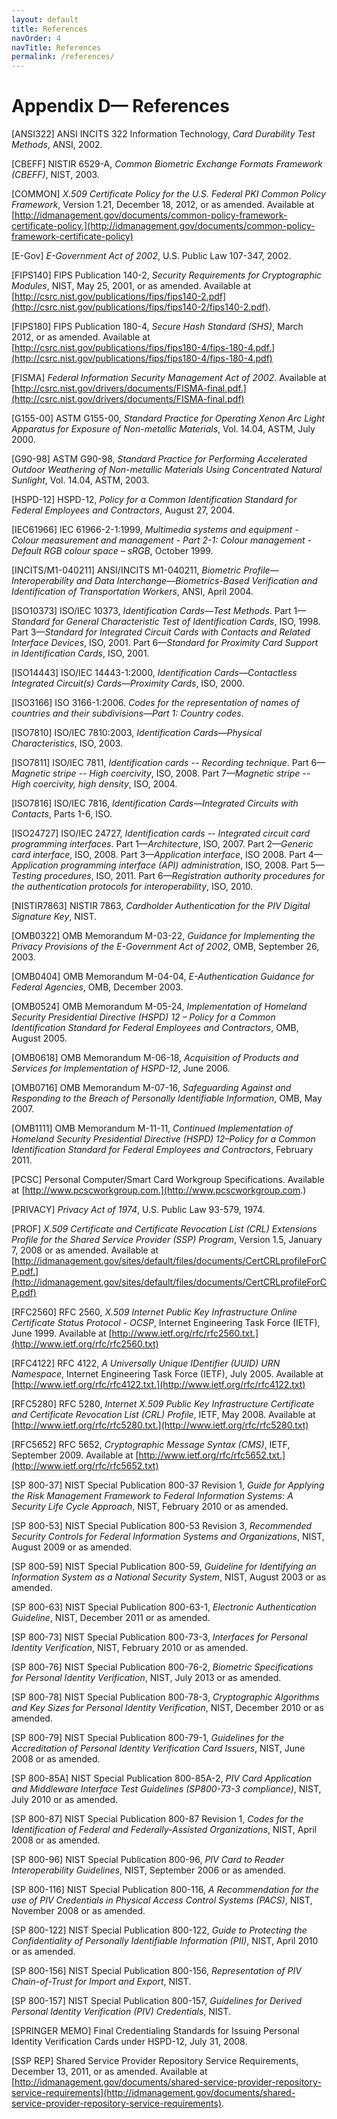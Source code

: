 ```yaml
---
layout: default
title: References
navOrder: 4
navTitle: References
permalink: /references/
---
```


# Appendix D— References

[ANSI322] ANSI INCITS 322 Information Technology, *Card Durability Test Methods*, ANSI,
2002.

[CBEFF] NISTIR 6529-A, *Common Biometric Exchange Formats Framework (CBEFF)*, NIST,
2003.

[COMMON] *X.509 Certificate Policy for the U.S. Federal PKI Common Policy Framework*,
Version 1.21, December 18, 2012, or as amended. Available at
[http://idmanagement.gov/documents/common-policy-framework-certificate-policy.](http://idmanagement.gov/documents/common-policy-framework-certificate-policy)

[E-Gov] *E-Government Act of 2002*, U.S. Public Law 107-347, 2002.

[FIPS140] FIPS Publication 140-2, *Security Requirements for Cryptographic Modules*, NIST,
May 25, 2001, or as amended. Available at [http://csrc.nist.gov/publications/fips/fips140-2.pdf](http://csrc.nist.gov/publications/fips/fips140-2/fips140-2.pdf).

[FIPS180] FIPS Publication 180-4, *Secure Hash Standard (SHS)*, March 2012, or as amended.
Available at [http://csrc.nist.gov/publications/fips/fips180-4/fips-180-4.pdf.](http://csrc.nist.gov/publications/fips/fips180-4/fips-180-4.pdf)

[FISMA] *Federal Information Security Management Act of 2002*. Available at
[http://csrc.nist.gov/drivers/documents/FISMA-final.pdf.](http://csrc.nist.gov/drivers/documents/FISMA-final.pdf)

[G155-00] ASTM G155-00, *Standard Practice for Operating Xenon Arc Light Apparatus for
Exposure of Non-metallic Materials*, Vol. 14.04, ASTM, July 2000.

[G90-98] ASTM G90-98, *Standard Practice for Performing Accelerated Outdoor Weathering of
Non-metallic Materials Using Concentrated Natural Sunlight*, Vol. 14.04, ASTM, 2003.

[HSPD-12] HSPD-12, *Policy for a Common Identification Standard for Federal Employees and
Contractors*, August 27, 2004.

[IEC61966] IEC 61966-2-1:1999, *Multimedia systems and equipment - Colour measurement and
management - Part 2-1: Colour management - Default RGB colour space – sRGB*, October 1999.

[INCITS/M1-040211] ANSI/INCITS M1-040211, *Biometric Profile—Interoperability and Data
Interchange—Biometrics-Based Verification and Identification of Transportation Workers*,
ANSI, April 2004.

[ISO10373] ISO/IEC 10373, *Identification Cards—Test Methods*. Part 1—*Standard for General
Characteristic Test of Identification Cards*, ISO, 1998. Part 3—*Standard for Integrated Circuit
Cards with Contacts and Related Interface Devices*, ISO, 2001. Part 6—*Standard for Proximity
Card Support in Identification Cards*, ISO, 2001.

[ISO14443] ISO/IEC 14443-1:2000, *Identification Cards—Contactless Integrated Circuit(s)
Cards—Proximity Cards*, ISO, 2000.

[ISO3166] ISO 3166-1:2006. *Codes for the representation of names of countries and their
subdivisions—Part 1: Country codes*.

[ISO7810] ISO/IEC 7810:2003, *Identification Cards—Physical Characteristics*, ISO, 2003.

[ISO7811] ISO/IEC 7811, *Identification cards -- Recording technique*. Part 6—*Magnetic
stripe -- High coercivity*, ISO, 2008. Part 7—*Magnetic stripe -- High coercivity, high density*,
ISO, 2004.

[ISO7816] ISO/IEC 7816, *Identification Cards—Integrated Circuits with Contacts*, Parts 1-6,
ISO.

[ISO24727] ISO/IEC 24727, *Identification cards -- Integrated circuit card programming
interfaces*. Part 1—*Architecture*, ISO, 2007. Part 2—*Generic card interface*, ISO, 2008. Part
3—*Application interface*, ISO 2008. Part 4—*Application programming interface (API)
administration*, ISO, 2008. Part 5—*Testing procedures*, ISO, 2011. Part 6—*Registration
authority procedures for the authentication protocols for interoperability*, ISO, 2010.

[NISTIR7863] NISTIR 7863, *Cardholder Authentication for the PIV Digital Signature Key*,
NIST.

[OMB0322] OMB Memorandum M-03-22, *Guidance for Implementing the Privacy Provisions of
the E-Government Act of 2002*, OMB, September 26, 2003.

[OMB0404] OMB Memorandum M-04-04, *E-Authentication Guidance for Federal Agencies*,
OMB, December 2003.

[OMB0524] OMB Memorandum M-05-24, *Implementation of Homeland Security Presidential
Directive (HSPD) 12 – Policy for a Common Identification Standard for Federal Employees and
Contractors*, OMB, August 2005.

[OMB0618] OMB Memorandum M-06-18, *Acquisition of Products and Services for
Implementation of HSPD-12*, June 2006.

[OMB0716] OMB Memorandum M-07-16, *Safeguarding Against and Responding to the Breach
of Personally Identifiable Information*, OMB, May 2007.

[OMB1111] OMB Memorandum M-11-11, *Continued Implementation of Homeland Security
Presidential Directive (HSPD) 12–Policy for a Common Identification Standard for Federal
Employees and Contractors*, February 2011.

[PCSC] Personal Computer/Smart Card Workgroup Specifications. Available at
[http://www.pcscworkgroup.com.](http://www.pcscworkgroup.com.)

[PRIVACY] *Privacy Act of 1974*, U.S. Public Law 93-579, 1974.

[PROF] *X.509 Certificate and Certificate Revocation List (CRL) Extensions Profile for the
Shared Service Provider (SSP) Program*, Version 1.5, January 7, 2008 or as amended. Available
at [http://idmanagement.gov/sites/default/files/documents/CertCRLprofileForCP.pdf.](http://idmanagement.gov/sites/default/files/documents/CertCRLprofileForCP.pdf)

[RFC2560] RFC 2560, *X.509 Internet Public Key Infrastructure Online Certificate Status
Protocol - OCSP*, Internet Engineering Task Force (IETF), June 1999. Available at
[http://www.ietf.org/rfc/rfc2560.txt.](http://www.ietf.org/rfc/rfc2560.txt)


[RFC4122] RFC 4122, *A Universally Unique IDentifier (UUID) URN Namespace*, Internet
Engineering Task Force (IETF), July 2005. Available at [http://www.ietf.org/rfc/rfc4122.txt.](http://www.ietf.org/rfc/rfc4122.txt)

[RFC5280] RFC 5280, *Internet X.509 Public Key Infrastructure Certificate and Certificate
Revocation List (CRL) Profile*, IETF, May 2008. Available at [http://www.ietf.org/rfc/rfc5280.txt.](http://www.ietf.org/rfc/rfc5280.txt)

[RFC5652] RFC 5652, *Cryptographic Message Syntax (CMS)*, IETF, September 2009. Available
at [http://www.ietf.org/rfc/rfc5652.txt.](http://www.ietf.org/rfc/rfc5652.txt)

[SP 800-37] NIST Special Publication 800-37 Revision 1, *Guide for Applying the Risk
Management Framework to Federal Information Systems: A Security Life Cycle Approach*, NIST,
February 2010 or as amended.

[SP 800-53] NIST Special Publication 800-53 Revision 3, *Recommended Security Controls for
Federal Information Systems and Organizations*, NIST, August 2009 or as amended.

[SP 800-59] NIST Special Publication 800-59, *Guideline for Identifying an Information System
as a National Security System*, NIST, August 2003 or as amended.

[SP 800-63] NIST Special Publication 800-63-1, *Electronic Authentication Guideline*, NIST,
December 2011 or as amended.

[SP 800-73] NIST Special Publication 800-73-3, *Interfaces for Personal Identity Verification*,
NIST, February 2010 or as amended.

[SP 800-76] NIST Special Publication 800-76-2, *Biometric Specifications for Personal Identity
Verification*, NIST, July 2013 or as amended.

[SP 800-78] NIST Special Publication 800-78-3, *Cryptographic Algorithms and Key Sizes for
Personal Identity Verification*, NIST, December 2010 or as amended.

[SP 800-79] NIST Special Publication 800-79-1, *Guidelines for the Accreditation of Personal
Identity Verification Card Issuers*, NIST, June 2008 or as amended.

[SP 800-85A] NIST Special Publication 800-85A-2, *PIV Card Application and Middleware
Interface Test Guidelines (SP800-73-3 compliance)*, NIST, July 2010 or as amended.

[SP 800-87] NIST Special Publication 800-87 Revision 1, *Codes for the Identification of Federal
and Federally-Assisted Organizations*, NIST, April 2008 or as amended.

[SP 800-96] NIST Special Publication 800-96, *PIV Card to Reader Interoperability Guidelines*,
NIST, September 2006 or as amended.

[SP 800-116] NIST Special Publication 800-116, *A Recommendation for the use of PIV
Credentials in Physical Access Control Systems (PACS)*, NIST, November 2008 or as amended.

[SP 800-122] NIST Special Publication 800-122, *Guide to Protecting the Confidentiality of
Personally Identifiable Information (PII)*, NIST, April 2010 or as amended.

[SP 800-156] NIST Special Publication 800-156, *Representation of PIV Chain-of-Trust for
Import and Export*, NIST.

[SP 800-157] NIST Special Publication 800-157, *Guidelines for Derived Personal Identity
Verification (PIV) Credentials*, NIST.

[SPRINGER MEMO] Final Credentialing Standards for Issuing Personal Identity Verification
Cards under HSPD-12, July 31, 2008.

[SSP REP] Shared Service Provider Repository Service Requirements, December 13, 2011, or as
amended. Available at [http://idmanagement.gov/documents/shared-service-provider-repository-service-requirements](http://idmanagement.gov/documents/shared-service-provider-repository-service-requirements).


